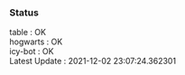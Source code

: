 ### Status


table : OK  
hogwarts : OK  
icy-bot : OK  
Latest Update : 2021-12-02 23:07:24.362301
